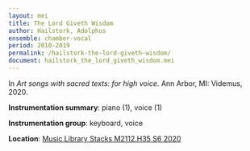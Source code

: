 ```yaml
---
layout: mei
title: The Lord Giveth Wisdom
author: Hailstork, Adolphus
ensemble: chamber-vocal
period: 2010-2019
permalink: /hailstork-the-lord-giveth-wisdom/
document: hailstork_the_lord_giveth_wisdom.mei
---
```


In *Art songs with sacred texts: for high voice.* Ann Arbor, MI: Videmus, 2020.

**Instrumentation summary**: piano (1), voice (1)

**Instrumentation group**: keyboard, voice

**Location**: <a href="https://tufts.primo.exlibrisgroup.com/permalink/01TUN_INST/1kc9gia/alma991018306188503851" target="_blank">Music Library Stacks M2112.H35 S6 2020</a>